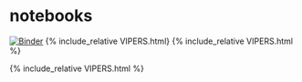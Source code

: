 # notebooks
[![Binder](https://mybinder.org/badge_logo.svg)](https://mybinder.org/v2/gh/vpicouet/notebooks/HEAD?labpath=VIPERS_field.ipynb)
{% include_relative VIPERS.html} 
{% include_relative VIPERS.html %} 

{% include_relative VIPERS.html %} 
